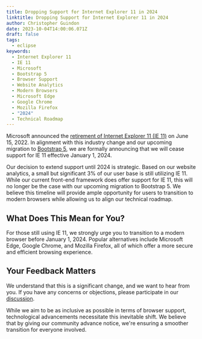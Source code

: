 ```yaml
---
title: Dropping Support for Internet Explorer 11 in 2024
linktitle: Dropping Support for Internet Explorer 11 in 2024
author: Christopher Guindon
date: 2023-10-04T14:00:06.071Z
draft: false
tags:
  - eclipse
keywords:
  - Internet Explorer 11
  - IE 11
  - Microsoft
  - Bootstrap 5
  - Browser Support
  - Website Analytics
  - Modern Browsers
  - Microsoft Edge
  - Google Chrome
  - Mozilla Firefox
  - "2024"
  - Technical Roadmap
---
```


Microsoft announced the [retirement of Internet Explorer 11 (IE 11)](https://blogs.windows.com/windowsexperience/2022/06/15/internet-explorer-11-has-retired-and-is-officially-out-of-support-what-you-need-to-know/) on June 15, 2022. In alignment with this industry change and our upcoming migration to [Bootstrap 5](https://getbootstrap.com/), we are formally announcing that we will cease support for IE 11 effective January 1, 2024.






Our decision to extend support until 2024 is strategic. Based on our website analytics, a small but significant 3% of our user base is still utilizing IE 11. While our current front-end framework does offer support for IE 11, this will no longer be the case with our upcoming migration to Bootstrap 5. We believe this timeline will provide ample opportunity for users to transition to modern browsers while allowing us to align our technical roadmap.




## What Does This Mean for You?



For those still using IE 11, we strongly urge you to transition to a modern browser before January 1, 2024. Popular alternatives include Microsoft Edge, Google Chrome, and Mozilla Firefox, all of which offer a more secure and efficient browsing experience.




## Your Feedback Matters



We understand that this is a significant change, and we want to hear from you. If you have any concerns or objections, please participate in our [discussion](https://gitlab.eclipse.org/eclipsefdn/helpdesk/-/issues/1476).

While we aim to be as inclusive as possible in terms of browser support, technological advancements necessitate this inevitable shift. We believe that by giving our community advance notice, we're ensuring a smoother transition for everyone involved.
